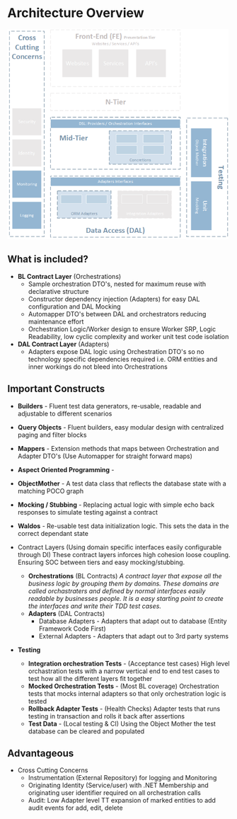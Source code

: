 # Architecture Overview #

<img alt="Architecture Overview" src="https://raw.githubusercontent.com/BHD-ConsultingServices/Orchestrations/master/Architecture.png" width="500">

## What is included? ##
* __BL Contract Layer__ (Orchestrations)
    * Sample orchestration DTO's, nested for maximum reuse with declarative structure
    * Constructor dependency injection (Adapters) for easy DAL configuration and DAL Mocking
    * Automapper DTO's between DAL and orchestrators reducing maintenance effort
    * Orchestration Logic/Worker design to ensure Worker SRP, Logic Readability, low cyclic complexity and worker unit test code isolation
* __DAL Contract Layer__ (Adapters)
    * Adapters expose DAL logic using Orchestration DTO's so no technology specific dependencies required i.e. ORM entities and inner workings do not bleed into Orchestrations

## Important Constructs ##
* __Builders__ - Fluent test data generators, re-usable, readable and adjustable to different scenarios
* __Query Objects__ - Fluent builders, easy modular design with centralized paging and filter blocks
* __Mappers__ - Extension methods that maps between Orchestration and Adapter DTO's (Use Automapper for straight forward maps)
* __Aspect Oriented Programming__ - 
* __ObjectMother__ - A test data class that reflects the database state with a matching POCO graph
* __Mocking / Stubbing__ - Replacing actual logic with simple echo back responses to simulate testing against a contract
* __Waldos__ - Re-usable test data initialization logic. This sets the data in the correct dependant state

* Contract Layers (Using domain specific interfaces easily configurable through DI)
  These contract layers inforces high cohesion loose coupling. Ensuring SOC between tiers and easy mocking/stubbing.
    * __Orchestrations__ (BL Contracts)
_A contract layer that expose all the business logic by grouping them by domains. These domains are called orchastraters and defined by normal interfaces easily readable by businesses people. It is a easy starting point to create the interfaces and write their TDD test cases._
    * __Adapters__ (DAL Contracts)
        * Database Adapters - Adapters that adapt out to database (Entity Framework Code First)
        * External Adapters - Adapters that adapt out to 3rd party systems

* __Testing__
    * __Integration orchestration Tests__ - (Acceptance test cases) High level orchastration tests with a narrow vertical end to end test cases to test how all the different layers fit together
    * __Mocked Orchestration Tests__ - (Most BL coverage) Orchestration tests that mocks internal adapters so that only orchestration logic is tested
    * __Rollback Adapter Tests__ - (Health Checks) Adapter tests that runs testing in transaction and rolls it back after assertions
    * __Test Data__ - (Local testing & CI) Using the Object Mother the test database can be cleared and populated

## Advantageous ##
* Cross Cutting Concerns
    * Instrumentation (External Repository) for logging and Monitoring
    * Originating Identity (Service/user) with .NET Membership and originating user identifier required on all orchestration calls
    * Audit: Low Adapter level TT expansion of marked entities to add audit events for add, edit, delete

